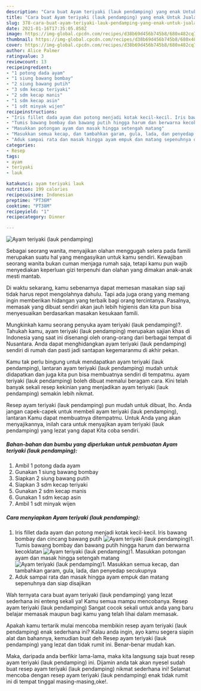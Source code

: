 ```yaml
---
description: "Cara buat Ayam teriyaki (lauk pendamping) yang enak Untuk Jualan"
title: "Cara buat Ayam teriyaki (lauk pendamping) yang enak Untuk Jualan"
slug: 378-cara-buat-ayam-teriyaki-lauk-pendamping-yang-enak-untuk-jualan
date: 2021-01-16T17:35:05.858Z
image: https://img-global.cpcdn.com/recipes/d38b69d456b745b8/680x482cq70/ayam-teriyaki-lauk-pendamping-foto-resep-utama.jpg
thumbnail: https://img-global.cpcdn.com/recipes/d38b69d456b745b8/680x482cq70/ayam-teriyaki-lauk-pendamping-foto-resep-utama.jpg
cover: https://img-global.cpcdn.com/recipes/d38b69d456b745b8/680x482cq70/ayam-teriyaki-lauk-pendamping-foto-resep-utama.jpg
author: Alice Palmer
ratingvalue: 3
reviewcount: 13
recipeingredient:
- "1 potong dada ayam"
- "1 siung bawang bombay"
- "2 siung bawang putih"
- "3 sdm kecap teriyaki"
- "2 sdm kecap manis"
- "1 sdm kecap asin"
- "1 sdt minyak wijen"
recipeinstructions:
- "Iris fillet dada ayam dan potong menjadi kotak kecil-kecil. Iris bawang bombay dan cincang bawang putih"
- "Tumis bawang bombay dan bawang putih hingga harum dan berwarna kecoklatan"
- "Masukkan potongan ayam dan masak hingga setengah matang"
- "Masukkan semua kecap, dan tambahkan garam, gula, lada, dan penyedap secukupnya"
- "Aduk sampai rata dan masak hingga ayam empuk dan matang sepenuhnya dan siap disajikan"
categories:
- Resep
tags:
- ayam
- teriyaki
- lauk

katakunci: ayam teriyaki lauk 
nutrition: 199 calories
recipecuisine: Indonesian
preptime: "PT36M"
cooktime: "PT38M"
recipeyield: "1"
recipecategory: Dinner

---
```



![Ayam teriyaki (lauk pendamping)](https://img-global.cpcdn.com/recipes/d38b69d456b745b8/680x482cq70/ayam-teriyaki-lauk-pendamping-foto-resep-utama.jpg)

Sebagai seorang wanita, menyajikan olahan menggugah selera pada famili merupakan suatu hal yang mengasyikan untuk kamu sendiri. Kewajiban seorang  wanita bukan cuman menjaga rumah saja, tetapi kamu pun wajib menyediakan keperluan gizi terpenuhi dan olahan yang dimakan anak-anak mesti mantab.

Di waktu  sekarang, kamu sebenarnya dapat memesan masakan siap saji tidak harus repot mengolahnya dahulu. Tapi ada juga orang yang memang ingin memberikan hidangan yang terbaik bagi orang tercintanya. Pasalnya, memasak yang dibuat sendiri akan jauh lebih higienis dan kita pun bisa menyesuaikan berdasarkan masakan kesukaan famili. 



Mungkinkah kamu seorang penyuka ayam teriyaki (lauk pendamping)?. Tahukah kamu, ayam teriyaki (lauk pendamping) merupakan sajian khas di Indonesia yang saat ini disenangi oleh orang-orang dari berbagai tempat di Nusantara. Anda dapat menghidangkan ayam teriyaki (lauk pendamping) sendiri di rumah dan pasti jadi santapan kegemaranmu di akhir pekan.

Kamu tak perlu bingung untuk mendapatkan ayam teriyaki (lauk pendamping), lantaran ayam teriyaki (lauk pendamping) mudah untuk didapatkan dan juga kita pun bisa membuatnya sendiri di tempatmu. ayam teriyaki (lauk pendamping) boleh dibuat memalui beragam cara. Kini telah banyak sekali resep kekinian yang menjadikan ayam teriyaki (lauk pendamping) semakin lebih nikmat.

Resep ayam teriyaki (lauk pendamping) pun mudah untuk dibuat, lho. Anda jangan capek-capek untuk membeli ayam teriyaki (lauk pendamping), lantaran Kamu dapat membuatnya ditempatmu. Untuk Anda yang akan menyajikannya, inilah cara untuk menyajikan ayam teriyaki (lauk pendamping) yang lezat yang dapat Kita coba sendiri.

<!--inarticleads1-->

##### Bahan-bahan dan bumbu yang diperlukan untuk pembuatan Ayam teriyaki (lauk pendamping):

1. Ambil 1 potong dada ayam
1. Gunakan 1 siung bawang bombay
1. Siapkan 2 siung bawang putih
1. Siapkan 3 sdm kecap teriyaki
1. Gunakan 2 sdm kecap manis
1. Gunakan 1 sdm kecap asin
1. Ambil 1 sdt minyak wijen




<!--inarticleads2-->

##### Cara menyiapkan Ayam teriyaki (lauk pendamping):

1. Iris fillet dada ayam dan potong menjadi kotak kecil-kecil. Iris bawang bombay dan cincang bawang putih
<img src="https://img-global.cpcdn.com/steps/9684a13355e2a61f/160x128cq70/ayam-teriyaki-lauk-pendamping-langkah-memasak-1-foto.jpg" alt="Ayam teriyaki (lauk pendamping)">1. Tumis bawang bombay dan bawang putih hingga harum dan berwarna kecoklatan
<img src="https://img-global.cpcdn.com/steps/31103a79f8139f48/160x128cq70/ayam-teriyaki-lauk-pendamping-langkah-memasak-2-foto.jpg" alt="Ayam teriyaki (lauk pendamping)">1. Masukkan potongan ayam dan masak hingga setengah matang
<img src="https://img-global.cpcdn.com/steps/b2c53f086ca872d5/160x128cq70/ayam-teriyaki-lauk-pendamping-langkah-memasak-3-foto.jpg" alt="Ayam teriyaki (lauk pendamping)">1. Masukkan semua kecap, dan tambahkan garam, gula, lada, dan penyedap secukupnya
1. Aduk sampai rata dan masak hingga ayam empuk dan matang sepenuhnya dan siap disajikan




Wah ternyata cara buat ayam teriyaki (lauk pendamping) yang lezat sederhana ini enteng sekali ya! Kamu semua mampu mencobanya. Resep ayam teriyaki (lauk pendamping) Sangat cocok sekali untuk anda yang baru belajar memasak maupun bagi kamu yang telah lihai dalam memasak.

Apakah kamu tertarik mulai mencoba membikin resep ayam teriyaki (lauk pendamping) enak sederhana ini? Kalau anda ingin, ayo kamu segera siapin alat dan bahannya, kemudian buat deh Resep ayam teriyaki (lauk pendamping) yang lezat dan tidak rumit ini. Benar-benar mudah kan. 

Maka, daripada anda berfikir lama-lama, maka kita langsung saja buat resep ayam teriyaki (lauk pendamping) ini. Dijamin anda tak akan nyesel sudah buat resep ayam teriyaki (lauk pendamping) nikmat sederhana ini! Selamat mencoba dengan resep ayam teriyaki (lauk pendamping) enak tidak rumit ini di tempat tinggal masing-masing,oke!.

